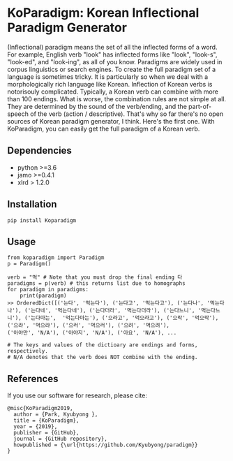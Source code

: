 # KoParadigm: Korean Inflectional Paradigm Generator

(Inflectional) paradigm means the set of all the inflected forms of a word. For example, English verb "look" has inflected forms like "look", "look-s", "look-ed", and "look-ing", as all of you know.
 Paradigms are widely used in corpus linguistics or search engines.
To create the full paradigm set of a language is sometimes tricky. It is particularly so when we deal with a morphologically rich language like Korean.
Inflection of Korean verbs is notorisouly complicated. Typically, a Korean verb can combine with more than 100 endings. What is worse, the combination rules are not simple at all.
 They are determined by the sound of the verb/ending, and the part-of-speech of the verb (action / descriptive). That's why so far there's no open sources of Korean paradigm generator, I think.
 Here's the first one. With KoParadigm, you can easily get the full paradigm of a Korean verb. 
 
## Dependencies
* python >=3.6
* jamo >=0.4.1
* xlrd > 1.2.0

## Installation
```
pip install Koparadigm
```

## Usage
```
from koparadigm import Paradigm
p = Paradigm()

verb = "먹" # Note that you must drop the final ending 다
paradigms = p(verb) # this returns list due to homographs
for paradigm in paradigms:
    print(paradigm)
>> OrderedDict([('는다', '먹는다'), ('는다고', '먹는다고'), ('는다나', '먹는다나'), ('는다네', '먹는다네'), ('는다더라', '먹는다더라'), ('는다느니', '먹는다느니'), ('는다마는',  '먹는다마는'), ('으라고', '먹으라고'), ('으락', '먹으락'), ('으랴', '먹으랴'), ('으러', '먹으러'), ('으려', '먹으려'), 
('아야만', 'N/A'), ('아야지', 'N/A'), ('아요', 'N/A'), ...

# The keys and values of the dictioary are endings and forms, respectively.
# N/A denotes that the verb does NOT combine with the ending.

```
## References
If you use our software for research, please cite:

```
@misc{KoParadigm2019,
  author = {Park, Kyubyong },
  title = {KoParadigm},
  year = {2019},
  publisher = {GitHub},
  journal = {GitHub repository},
  howpublished = {\url{https://github.com/Kyubyong/paradigm}}
}
```